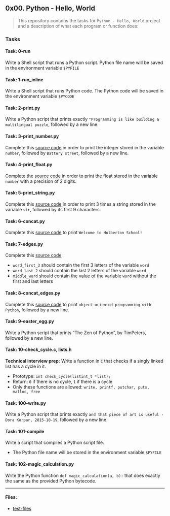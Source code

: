 ## 0x00. Python - Hello, World

> This repository contains the tasks for `Python - Hello, World` project and a description of what each program or function does:

### Tasks

#### Task: 0-run
Write a Shell script that runs a Python script. Python file name will be saved in the environment variable `$PYFILE`

#### Task: 1-run_inline
Write a Shell script that runs Python code. The Python code will be saved in the environment variable `$PYCODE`

#### Task: 2-print.py
Write a Python script that prints exactly `"Programming is like building a multilingual puzzle`, followed by a new line.

#### Task: 3-print_number.py
Complete this [source code](https://github.com/holbertonschool/0x00.py/blob/master/3-print_number.py) in order to print the integer stored in the variable `number`, followed by `Battery street`, followed by a new line.

#### Task: 4-print_float.py
Complete the [source code](https://github.com/holbertonschool/0x00.py/blob/master/4-print_float.py) in order to print the float stored in the variable `number` with a precision of 2 digits.

#### Task: 5-print_string.py
Complete this [source code](https://github.com/holbertonschool/0x00.py/blob/master/5-print_string.py) in order to print 3 times a string stored in the variable `str`, followed by its first 9 characters.

#### Task: 6-concat.py
Complete this [source code](https://github.com/holbertonschool/0x00.py/blob/master/6-concat.py) to print `Welcome to Holberton School!`

#### Task: 7-edges.py
Complete this [source code](https://github.com/holbertonschool/0x00.py/blob/master/7-edges.py)
* `word_first_3` should contain the first 3 letters of the variable `word`
* `word_last_2` should contain the last 2 letters of the variable `word`
* `middle_word` should contain the value of the variable `word` without the first and last letters

#### Task: 8-concat_edges.py
Complete this [source code](https://github.com/holbertonschool/0x00.py/blob/master/8-concat_edges.py) to print `object-oriented programming with Python`, followed by a new line.

#### Task: 9-easter_egg.py
Write a Python script that prints “The Zen of Python”, by TimPeters, followed by a new line.

#### Task: 10-check_cycle.c, lists.h
**Technical interview prep:** 
Write a function in `C` that checks if a singly linked list has a cycle in it.
* Prototype: `int check_cycle(listint_t *list);`
* Return: `0` if there is no cycle, `1` if there is a cycle
* Only these functions are allowed: `write, printf, putchar, puts, malloc, free`

#### Task: 100-write.py
Write a Python script that prints exactly `and that piece of art is useful - Dora Korpar, 2015-10-19`, followed by a new line.

#### Task: 101-compile
Write a script that compiles a Python script file.
* The Python file name will be stored in the environment variable `$PYFILE`

#### Task: 102-magic_calculation.py
Write the Python function `def magic_calculation(a, b):` that does exactly the same as the provided Python bytecode.


___

#### Files:

* [test-files](https://github.com/jonyamagiri/alx-higher_level_programming/tree/master/0x00-python-hello_world/test-files)



